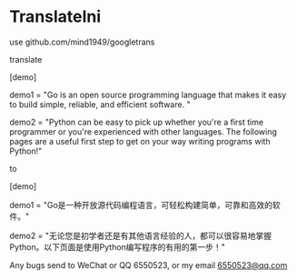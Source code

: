 # TranslateIni


use github.com/mind1949/googletrans

translate

[demo]

demo1 = "Go is an open source programming language that makes it easy to build simple, reliable, and efficient software. "

demo2 = "Python can be easy to pick up whether you're a first time programmer or you're experienced with other languages. The following pages are a useful first step to get on your way writing programs with Python!"

to

[demo]

demo1 = "Go是一种开放源代码编程语言，可轻松构建简单，可靠和高效的软件。"

demo2 = "无论您是初学者还是有其他语言经验的人，都可以很容易地掌握Python。以下页面是使用Python编写程序的有用的第一步！"

Any bugs send to WeChat or QQ 6550523, or my email 6550523@qq.com
